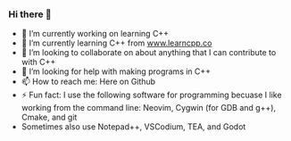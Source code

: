 ### Hi there 👋

- 🔭 I’m currently working on learning C++
- 🌱 I’m currently learning C++ from www.learncpp.co
- 👯 I’m looking to collaborate on about anything that I can contribute to with C++
- 🤔 I’m looking for help with making programs in C++
- 📫 How to reach me: Here on Github
- ⚡ Fun fact: I use the following software for programming becuase I like working from the command line: Neovim, Cygwin (for GDB and g++), Cmake, and git
-    Sometimes also use Notepad++, VSCodium, TEA, and Godot


